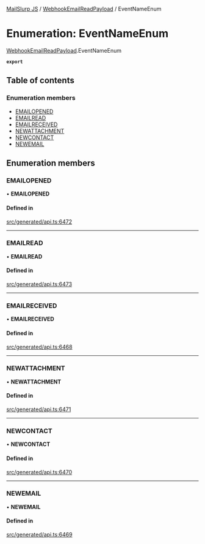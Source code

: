 [MailSlurp JS](../README.md) / [WebhookEmailReadPayload](../modules/WebhookEmailReadPayload.md) / EventNameEnum

# Enumeration: EventNameEnum

[WebhookEmailReadPayload](../modules/WebhookEmailReadPayload.md).EventNameEnum

**`export`**

## Table of contents

### Enumeration members

- [EMAILOPENED](WebhookEmailReadPayload.EventNameEnum.md#emailopened)
- [EMAILREAD](WebhookEmailReadPayload.EventNameEnum.md#emailread)
- [EMAILRECEIVED](WebhookEmailReadPayload.EventNameEnum.md#emailreceived)
- [NEWATTACHMENT](WebhookEmailReadPayload.EventNameEnum.md#newattachment)
- [NEWCONTACT](WebhookEmailReadPayload.EventNameEnum.md#newcontact)
- [NEWEMAIL](WebhookEmailReadPayload.EventNameEnum.md#newemail)

## Enumeration members

### EMAILOPENED

• **EMAILOPENED**

#### Defined in

[src/generated/api.ts:6472](https://github.com/mailslurp/mailslurp-client/blob/f0f645f/src/generated/api.ts#L6472)

___

### EMAILREAD

• **EMAILREAD**

#### Defined in

[src/generated/api.ts:6473](https://github.com/mailslurp/mailslurp-client/blob/f0f645f/src/generated/api.ts#L6473)

___

### EMAILRECEIVED

• **EMAILRECEIVED**

#### Defined in

[src/generated/api.ts:6468](https://github.com/mailslurp/mailslurp-client/blob/f0f645f/src/generated/api.ts#L6468)

___

### NEWATTACHMENT

• **NEWATTACHMENT**

#### Defined in

[src/generated/api.ts:6471](https://github.com/mailslurp/mailslurp-client/blob/f0f645f/src/generated/api.ts#L6471)

___

### NEWCONTACT

• **NEWCONTACT**

#### Defined in

[src/generated/api.ts:6470](https://github.com/mailslurp/mailslurp-client/blob/f0f645f/src/generated/api.ts#L6470)

___

### NEWEMAIL

• **NEWEMAIL**

#### Defined in

[src/generated/api.ts:6469](https://github.com/mailslurp/mailslurp-client/blob/f0f645f/src/generated/api.ts#L6469)
